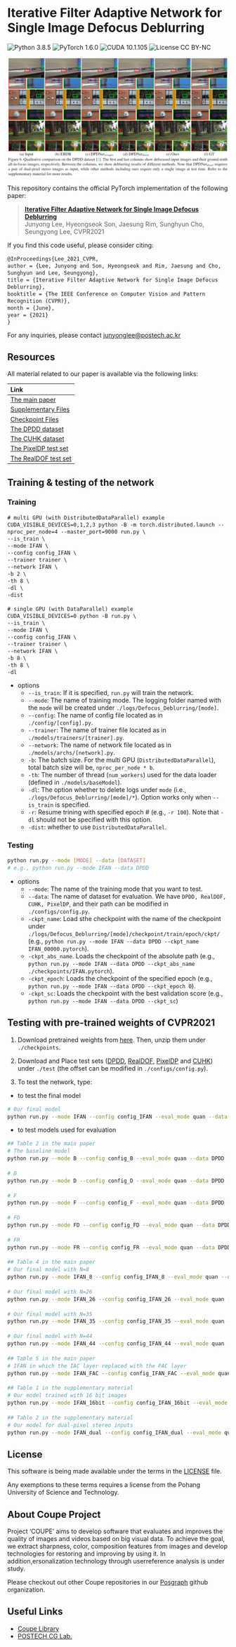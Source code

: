 
# Iterative Filter Adaptive Network for Single Image Defocus Deblurring
![Python 3.8.5](https://img.shields.io/badge/python-3.8.5-green.svg?style=plastic)
![PyTorch 1.6.0](https://img.shields.io/badge/PyTorch-1.6.0-green.svg?style=plastic)
![CUDA 10.1.105](https://img.shields.io/badge/CUDA-10.1.105-green.svg?style=plastic)
![License CC BY-NC](https://img.shields.io/badge/license-GNU_AGPv3-blue.svg?style=plastic)

![Teaser image](./assets/figure.jpg)

This repository contains the official PyTorch implementation of the following paper:

> **[Iterative Filter Adaptive Network for Single Image Defocus Deblurring](http://cg.postech.ac.kr/papers/2020_CGI_JY.pdf)**<br>
> Junyong Lee, Hyeongseok Son, Jaesung Rim, Sunghyun Cho, Seungyong Lee, CVPR2021

If you find this code useful, please consider citing:
```
@InProceedings{Lee_2021_CVPR,
author = {Lee, Junyong and Son, Hyeongseok and Rim, Jaesung and Cho, Sunghyun and Lee, Seungyong},
title = {Iterative Filter Adaptive Network for Single Image Defocus Deblurring},
booktitle = {The IEEE Conference on Computer Vision and Pattern Recognition (CVPR)},
month = {June},
year = {2021}
}
```

For any inquiries, please contact [junyonglee@postech.ac.kr](mailto:junyonglee@postech.ac.kr)

## Resources

All material related to our paper is available via the following links:

| Link |
| :-------------- |
| [The main paper](https://drive.google.com/file/d/1mRVo3JefkgRd2VdJvG5M-8xWtvl60ZWg/view?usp=sharing) |
| [Supplementary Files](https://drive.google.com/file/d/1sQTGHEcko2HxoIvneyrot3bUabPrN5l1/view?usp=sharing) |
| [Checkpoint Files](https://drive.google.com/file/d/1Xl8cXmhlD1DjaYNcroRLMjYR3C9QplNs/view?usp=sharing) |
| [The DPDD dataset](https://drive.google.com/file/d/1Xl8cXmhlD1DjaYNcroRLMjYR3C9QplNs/view?usp=sharing) |
| [The CUHK dataset](https://drive.google.com/file/d/1Xl8cXmhlD1DjaYNcroRLMjYR3C9QplNs/view?usp=sharing) |
| [The PixelDP test set](https://drive.google.com/file/d/1Xl8cXmhlD1DjaYNcroRLMjYR3C9QplNs/view?usp=sharing) |
| [The RealDOF test set](https://drive.google.com/file/d/1Xl8cXmhlD1DjaYNcroRLMjYR3C9QplNs/view?usp=sharing) |

## Training & testing of the network
### Training
```
# multi GPU (with DistributedDataParallel) example
CUDA_VISIBLE_DEVICES=0,1,2,3 python -B -m torch.distributed.launch --nproc_per_node=4 --master_port=9000 run.py \
--is_train \
--mode IFAN \
--config config_IFAN \
--trainer trainer \
--network IFAN \
-b 2 \
-th 8 \
-dl \
-dist

# single GPU (with DataParallel) example
CUDA_VISIBLE_DEVICES=0 python -B run.py \
--is_train \
--mode IFAN \
--config config_IFAN \
--trainer trainer \
--network IFAN \
-b 8 \
-th 8 \
-dl
```
* options
    * `--is_train`: If it is specified, `run.py` will train the network.  
    * `--mode`: The name of training mode. The logging folder named with the `mode` will be created under `./logs/Defocus_Deblurring/[mode]`. 
    * `--config`: The name of config file located as in `./config/[config].py`.
    * `--trainer`: The name of trainer  file located as in `./models/trainers/[trainer].py`.
    * `--network`: The name of network file located as in `./models/archs/[network].py`.
    * `-b`: The batch size. For the multi GPU (`DistributedDataParallel`), total batch size will be, `nproc_per_node * b`.
    * `-th`: The number of thread (`num_workers`) used for the data loader (defined in `./models/baseModel`).
    * `-dl`: The option whether to delete logs under `mode` (i.e., `./logs/Defocus_Deblurring/[mode]/*`). Option works only when `--is_train` is specified.
    * `-r`: Resume trining with specified epoch # (e.g., `-r 100`). Note that `-dl` should not be specified with this option.
    * `-dist`: whether to use `DistributedDataParallel`.

### Testing
```bash
python run.py --mode [MODE] --data [DATASET]
# e.g., python run.py --mode IFAN --data DPDD
```
* options
    * `--mode`: The name of the training mode that you want to test.
    * `--data`: The name of dataset for evaluation. We have `DPDD, RealDOF, CUHK, PixelDP`, and their path can be modified in `./configs/config.py`.
    * `-ckpt_name`: Load sthe checkpoint with the name of the checkpoint under `./logs/Defocus_Deblurring/[mode]/checkpoint/train/epoch/ckpt/` (e.g., `python run.py --mode IFAN --data DPDD --ckpt_name IFAN_00000.pytorch`).
    * `-ckpt_abs_name`. Loads the checkpoint of the absolute path (e.g., `python run.py --mode IFAN --data DPDD --ckpt_abs_name ./checkpoints/IFAN.pytorch`).
    * `-ckpt_epoch`: Loads the checkpoint of the specified epoch (e.g., `python run.py --mode IFAN --data DPDD --ckpt_epoch 0`). 
    * `-ckpt_sc`: Loads the checkpoint with the best validation score (e.g., `python run.py --mode IFAN --data DPDD --ckpt_sc`)    

## Testing with pre-trained weights of CVPR2021
1. Download pretrained weights from [here](https://drive.google.com/file/d/1Xl8cXmhlD1DjaYNcroRLMjYR3C9QplNs/view?usp=sharing).
Then, unzip them under `./checkpoints`.

2. Download and Place test sets ([DPDD](temp), [RealDOF](temp), [PixelDP](temp) and [CUHK](temp)) under `./test` (the offset can be modified in `./configs/config.py`).

3. To test the network, type:
* to test the final model 
```bash
# Our final model 
python run.py --mode IFAN --config config_IFAN --eval_mode quan --data DPDD --ckpt_abs_name checkpoints/IFAN.pytorch
```

* to test models used for evaluation
```bash
## Table 2 in the main paper
# The baseline model
python run.py --mode B --config config_B --eval_mode quan --data DPDD --ckpt_abs_name checkpoints/B.pytorch

# D
python run.py --mode D --config config_D --eval_mode quan --data DPDD --ckpt_abs_name checkpoints/D.pytorch

# F
python run.py --mode F --config config_F --eval_mode quan --data DPDD --ckpt_abs_name checkpoints/F.pytorch

# FD
python run.py --mode FD --config config_FD --eval_mode quan --data DPDD --ckpt_abs_name checkpoints/FD.pytorch

# FR
python run.py --mode FR --config config_FR --eval_mode quan --data DPDD --ckpt_abs_name checkpoints/FR.pytorch

## Table 4 in the main paper
# Our final model with N=8 
python run.py --mode IFAN_8 --config config_IFAN_8 --eval_mode quan --data DPDD --ckpt_abs_name checkpoints/IFAN_8.pytorch

# Our final model with N=26
python run.py --mode IFAN_26 --config config_IFAN_26 --eval_mode quan --data DPDD --ckpt_abs_name checkpoints/IFAN_26.pytorch

# Our final model with N=35
python run.py --mode IFAN_35 --config config_IFAN_35 --eval_mode quan --data DPDD --ckpt_abs_name checkpoints/IFAN_35.pytorch

# Our final model with N=44
python run.py --mode IFAN_44 --config config_IFAN_44 --eval_mode quan --data DPDD --ckpt_abs_name checkpoints/IFAN_44.pytorch

## Table 5 in the main paper
# IFAN in which the IAC layer replaced with the FAC layer
python run.py --mode IFAN_FAC --config config_IFAN_FAC --eval_mode quan --data DPDD --ckpt_abs_name checkpoints/IFAN_FAC.pytorch

## Table 1 in the supplementary material
# Our model trained with 16 bit images
python run.py --mode IFAN_16bit --config config_IFAN_16bit --eval_mode quan --data DPDD --ckpt_abs_name checkpoints/IFAN_16bit.pytorch

## Table 2 in the supplementary material
# Our model for dual-pixel stereo inputs
python run.py --mode IFAN_dual --config config_IFAN_dual --eval_mode quan --data DPDD --ckpt_abs_name checkpoints/IFAN_dual.pytorch
```

## License ##
This software is being made available under the terms in the [LICENSE](LICENSE) file.

Any exemptions to these terms requires a license from the Pohang University of Science and Technology.

## About Coupe Project ##
Project ‘COUPE’ aims to develop software that evaluates and improves the quality of images and videos based on big visual data. To achieve the goal, we extract sharpness, color, composition features from images and develop technologies for restoring and improving by using it. In addition,ersonalization technology through userreference analysis is under study.  
    
Please checkout out other Coupe repositories in our [Posgraph](https://github.com/posgraph) github organization.

## Useful Links ##
* [Coupe Library](http://coupe.postech.ac.kr/)
* [POSTECH CG Lab.](http://cg.postech.ac.kr/)
